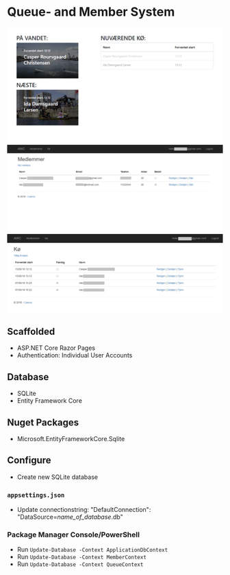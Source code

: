 # Queue- and Member System
![Queue](Queue.png)
![Member Page](MemberPage.png)
![Queue Page](QueuePage.png)

## Scaffolded
- ASP.NET Core Razor Pages
- Authentication: Individual User Accounts

## Database
- SQLite
- Entity Framework Core

## Nuget Packages
- Microsoft.EntityFrameworkCore.Sqlite

## Configure
- Create new SQLite database
### `appsettings.json`
- Update connectionstring: "DefaultConnection": "DataSource=*name_of_database*.db"
### Package Manager Console/PowerShell
- Run `Update-Database -Context ApplicationDbContext`
- Run `Update-Database -Context MemberContext`
- Run `Update-Database -Context QueueContext`
